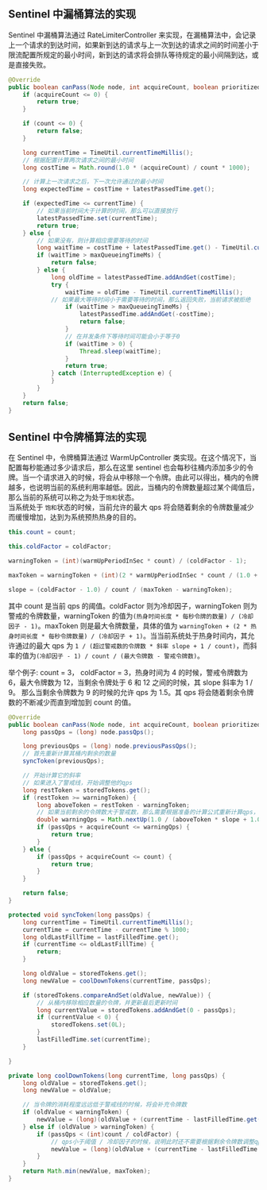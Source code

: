 ## Sentinel 中漏桶算法的实现

Sentinel 中漏桶算法通过 RateLimiterController 来实现，在漏桶算法中，会记录上一个请求的到达时间，如果新到达的请求与上一次到达的请求之间的时间差小于限流配置所规定的最小时间，新到达的请求将会排队等待规定的最小间隔到达，或是直接失败。

```java
@Override
public boolean canPass(Node node, int acquireCount, boolean prioritized) {
    if (acquireCount <= 0) {
        return true;
    }

    if (count <= 0) {
        return false;
    }

    long currentTime = TimeUtil.currentTimeMillis();
    // 根据配置计算两次请求之间的最小时间
    long costTime = Math.round(1.0 * (acquireCount) / count * 1000);

    // 计算上一次请求之后，下一次允许通过的最小时间
    long expectedTime = costTime + latestPassedTime.get();

    if (expectedTime <= currentTime) {
        // 如果当前时间大于计算的时间，那么可以直接放行
        latestPassedTime.set(currentTime);
        return true;
    } else {
        // 如果没有，则计算相应需要等待的时间
        long waitTime = costTime + latestPassedTime.get() - TimeUtil.currentTimeMillis();
        if (waitTime > maxQueueingTimeMs) {
            return false;
        } else {
            long oldTime = latestPassedTime.addAndGet(costTime);
            try {
                waitTime = oldTime - TimeUtil.currentTimeMillis();
            // 如果最大等待时间小于需要等待的时间，那么返回失败，当前请求被拒绝
                if (waitTime > maxQueueingTimeMs) {
                    latestPassedTime.addAndGet(-costTime);
                    return false;
                }
                // 在并发条件下等待时间可能会小于等于0
                if (waitTime > 0) {
                    Thread.sleep(waitTime);
                }
                return true;
            } catch (InterruptedException e) {
            }
        }
    }
    return false;
}
```

## Sentinel 中令牌桶算法的实现

在 Sentinel 中，令牌桶算法通过 WarmUpController 类实现。在这个情况下，当配置每秒能通过多少请求后，那么在这里 sentinel 也会每秒往桶内添加多少的令牌。当一个请求进入的时候，将会从中移除一个令牌。由此可以得出，桶内的令牌越多，也说明当前的系统利用率越低。因此，当桶内的令牌数量超过某个阈值后，那么当前的系统可以称之为处于`饱和`状态。  
当系统处于 `饱和`状态的时候，当前允许的最大 qps 将会随着剩余的令牌数量减少而缓慢增加，达到为系统预热热身的目的。

```java
this.count = count;

this.coldFactor = coldFactor;

warningToken = (int)(warmUpPeriodInSec * count) / (coldFactor - 1);

maxToken = warningToken + (int)(2 * warmUpPeriodInSec * count / (1.0 + coldFactor));

slope = (coldFactor - 1.0) / count / (maxToken - warningToken);
```

其中 count 是当前 qps 的阈值。coldFactor 则为冷却因子，warningToken 则为警戒的令牌数量，warningToken 的值为`(热身时间长度 * 每秒令牌的数量) / (冷却因子 - 1)`。maxToken 则是最大令牌数量，具体的值为 `warningToken + (2 * 热身时间长度 * 每秒令牌数量) / (冷却因子 + 1)`。当当前系统处于热身时间内，其允许通过的最大 qps 为 `1 / (超过警戒数的令牌数 * 斜率 slope + 1 / count)`，而斜率的值为`(冷却因子 - 1) / count / (最大令牌数 - 警戒令牌数)`。

举个例子: count = 3， coldFactor = 3，热身时间为 4 的时候，警戒令牌数为 6，最大令牌数为 12，当剩余令牌处于 6 和 12 之间的时候，其 slope 斜率为 1 / 9。 那么当剩余令牌数为 9 的时候的允许 qps 为 1.5。其 qps 将会随着剩余令牌数的不断减少而直到增加到 count 的值。

```java
@Override
public boolean canPass(Node node, int acquireCount, boolean prioritized) {
    long passQps = (long) node.passQps();

    long previousQps = (long) node.previousPassQps();
    // 首先重新计算其桶内剩余的数量
    syncToken(previousQps);

    // 开始计算它的斜率
    // 如果进入了警戒线，开始调整他的qps
    long restToken = storedTokens.get();
    if (restToken >= warningToken) {
        long aboveToken = restToken - warningToken;
        // 如果当前剩余的令牌数大于警戒数，那么需要根据准备的计算公式重新计算qps，这个qps小于设定的阈值
        double warningQps = Math.nextUp(1.0 / (aboveToken * slope + 1.0 / count));
        if (passQps + acquireCount <= warningQps) {
            return true;
        }
    } else {
        if (passQps + acquireCount <= count) {
            return true;
        }
    }

    return false;
}

protected void syncToken(long passQps) {
    long currentTime = TimeUtil.currentTimeMillis();
    currentTime = currentTime - currentTime % 1000;
    long oldLastFillTime = lastFilledTime.get();
    if (currentTime <= oldLastFillTime) {
        return;
    }

    long oldValue = storedTokens.get();
    long newValue = coolDownTokens(currentTime, passQps);

    if (storedTokens.compareAndSet(oldValue, newValue)) {
        // 从桶内移除相应数量的令牌，并更新最后更新时间
        long currentValue = storedTokens.addAndGet(0 - passQps);
        if (currentValue < 0) {
            storedTokens.set(0L);
        }
        lastFilledTime.set(currentTime);
    }

}

private long coolDownTokens(long currentTime, long passQps) {
    long oldValue = storedTokens.get();
    long newValue = oldValue;

    // 当令牌的消耗程度远远低于警戒线的时候，将会补充令牌数
    if (oldValue < warningToken) {
        newValue = (long)(oldValue + (currentTime - lastFilledTime.get()) * count / 1000);
    } else if (oldValue > warningToken) {
        if (passQps < (int)count / coldFactor) {
            // qps小于阈值 / 冷却因子的时候，说明此时还不需要根据剩余令牌数调整qps的阈值，所以也会补充
            newValue = (long)(oldValue + (currentTime - lastFilledTime.get()) * count / 1000);
        }
    }
    return Math.min(newValue, maxToken);
}
```
